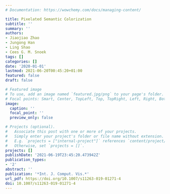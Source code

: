 ```yaml
---
# Documentation: https://wowchemy.com/docs/managing-content/

title: Pixelated Semantic Colorization
subtitle: ''
summary: ''
authors:
- Jiaojiao Zhao
- Jungong Han
- Ling Shao
- Cees G. M. Snoek
tags: []
categories: []
date: '2020-01-01'
lastmod: 2021-06-20T00:45:20+01:00
featured: false
draft: false

# Featured image
# To use, add an image named `featured.jpg/png` to your page's folder.
# Focal points: Smart, Center, TopLeft, Top, TopRight, Left, Right, BottomLeft, Bottom, BottomRight.
image:
  caption: ''
  focal_point: ''
  preview_only: false

# Projects (optional).
#   Associate this post with one or more of your projects.
#   Simply enter your project's folder or file name without extension.
#   E.g. `projects = ["internal-project"]` references `content/project/deep-learning/index.md`.
#   Otherwise, set `projects = []`.
projects: []
publishDate: '2021-06-19T23:45:20.473942Z'
publication_types:
- '2'
abstract: ''
publication: '*Int. J. Comput. Vis.*'
url_pdf: https://doi.org/10.1007/s11263-019-01271-4
doi: 10.1007/s11263-019-01271-4
---
```

